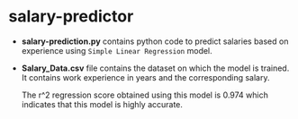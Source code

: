 # salary-predictor
- **salary-prediction.py** contains python code to predict salaries based on experience using ```Simple Linear Regression``` model.
- **Salary_Data.csv** file contains the dataset on which the model is trained.
   It contains work experience in years and the corresponding salary.
   
   The r^2 regression score obtained using this model is 0.974 which indicates that this model is highly accurate.
